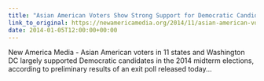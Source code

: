 ```yaml
---
title: "Asian American Voters Show Strong Support for Democratic Candidates in Midterm Elections"
link_to_original: https://newamericamedia.org/2014/11/asian-american-voters-show-strong-support-for-democratic-candidates-in-midterm-elections.php)  
date: 2014-01-05T12:00:00+00:00
---
```

  
New America Media - Asian American voters in 11 states and Washington DC largely supported Democratic candidates in the 2014 midterm elections, according to preliminary results of an exit poll released today...   


